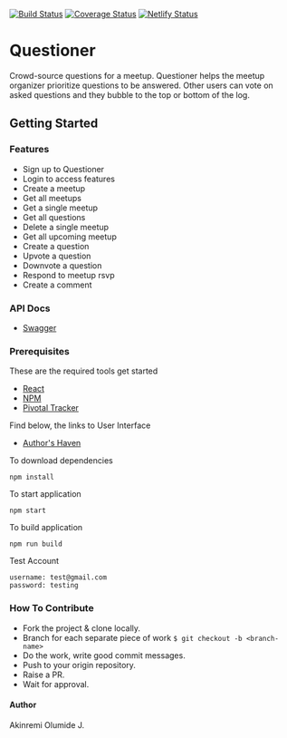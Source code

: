 [![Build Status](https://travis-ci.com/Akinmyde/Questioner-react.svg?branch=develop)](https://travis-ci.com/Akinmyde/Questioner-react)
[![Coverage Status](https://coveralls.io/repos/github/Akinmyde/Questioner-react/badge.svg?branch=develop)](https://coveralls.io/github/Akinmyde/Questioner-react?branch=develop)
[![Netlify Status](https://api.netlify.com/api/v1/badges/42674587-2111-44a7-a950-218c52d07905/deploy-status)](https://app.netlify.com/sites/questioner-react/deploys)

# Questioner
Crowd-source questions for a meetup. Questioner helps the meetup organizer prioritize questions to be answered. Other users can vote on asked questions and they bubble to the top or bottom of the log.

## Getting Started

### Features

* Sign up to Questioner
* Login to access features
* Create a meetup
* Get all meetups
* Get a single meetup
* Get all questions
* Delete a single meetup
* Get all upcoming meetup
* Create a question
* Upvote a question
* Downvote a question
* Respond to meetup rsvp
* Create a comment

### API Docs
* [Swagger](https://app.swaggerhub.com/apis/CodeAce/Questioner/1.0.0)

### Prerequisites

These are the required tools get started

* [React](https://reactjs.org/)
* [NPM](https://www.npmjs.com/)
* [Pivotal Tracker](https://www.pivotaltracker.com/n/projects/2320841)

Find below, the links to User Interface

* [Author's Haven](https://questioner-react.netlify.com/)

To download dependencies 

```
npm install 
```

To start application

```
npm start
```

To build application

```
npm run build
```

Test Account

```
username: test@gmail.com
password: testing
```

### How To Contribute
- Fork the project & clone locally.
- Branch for each separate piece of work `$ git checkout -b <branch-name>`
- Do the work, write good commit messages.
- Push to your origin repository.
- Raise a PR.
- Wait for approval.

#### Author
Akinremi Olumide J.